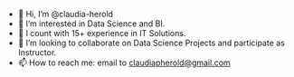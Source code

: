 - 👋 Hi, I’m @claudia-herold
- 👀 I’m interested in Data Science and BI.
- 🌱 I count with 15+ experience in IT Solutions.
- 💞️ I’m looking to collaborate on Data Science Projects and participate as Instructor.
- 📫 How to reach me: email to claudiapherold@gmail.com

<!---
claudia-herold/claudia-herold is a ✨ special ✨ repository because its `README.md` (this file) appears on your GitHub profile.
You can click the Preview link to take a look at your changes.
--->

